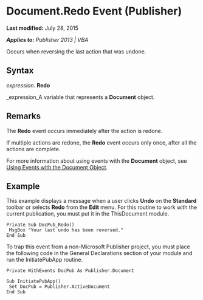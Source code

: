 
# Document.Redo Event (Publisher)

 **Last modified:** July 28, 2015

 _**Applies to:** Publisher 2013 | VBA_

Occurs when reversing the last action that was undone.


## Syntax

 _expression_. **Redo**

 _expression_A variable that represents a  **Document** object.


## Remarks

The  **Redo** event occurs immediately after the action is redone.

If multiple actions are redone, the  **Redo** event occurs only once, after all the actions are complete.

For more information about using events with the  **Document** object, see [Using Events with the Document Object](0f5cfe67-bfa1-0ec7-11c9-c4c1337ebe50.md).


## Example

This example displays a message when a user clicks  **Undo** on the **Standard** toolbar or selects **Redo** from the **Edit** menu. For this routine to work with the current publication, you must put it in the ThisDocument module.


```
Private Sub DocPub_Redo() 
 MsgBox "Your last undo has been reversed." 
End Sub
```

To trap this event from a non-Microsoft Publisher project, you must place the following code in the General Declarations section of your module and run the InitiatePubApp routine.




```
Private WithEvents DocPub As Publisher.Document 
 
Sub InitiatePubApp() 
 Set DocPub = Publisher.ActiveDocument 
End Sub
```

